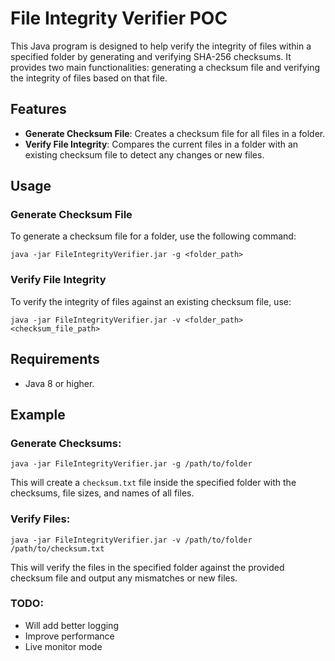 # File Integrity Verifier POC

This Java program is designed to help verify the integrity of files within a specified folder by generating and verifying SHA-256 checksums. It provides two main functionalities: generating a checksum file and verifying the integrity of files based on that file.

## Features

- **Generate Checksum File**: Creates a checksum file for all files in a folder.
- **Verify File Integrity**: Compares the current files in a folder with an existing checksum file to detect any changes or new files.

## Usage

### Generate Checksum File

To generate a checksum file for a folder, use the following command:

`java -jar FileIntegrityVerifier.jar -g <folder_path>`

### Verify File Integrity

To verify the integrity of files against an existing checksum file, use:

`java -jar FileIntegrityVerifier.jar -v <folder_path> <checksum_file_path>`

## Requirements

- Java 8 or higher.

## Example

### Generate Checksums:

`java -jar FileIntegrityVerifier.jar -g /path/to/folder`

This will create a `checksum.txt` file inside the specified folder with the checksums, file sizes, and names of all files.

### Verify Files:

`java -jar FileIntegrityVerifier.jar -v /path/to/folder /path/to/checksum.txt`

This will verify the files in the specified folder against the provided checksum file and output any mismatches or new files.

### TODO:
- Will add better logging
- Improve performance
- Live monitor mode
